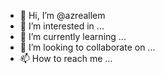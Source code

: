 - 👋 Hi, I’m @azreallem
- 👀 I’m interested in ...
- 🌱 I’m currently learning ...
- 💞️ I’m looking to collaborate on ...
- 📫 How to reach me ...

<!---
azreallem/azreallem is a ✨ special ✨ repository because its `README.md` (this file) appears on your GitHub profile.
You can click the Preview link to take a look at your changes.
--->

